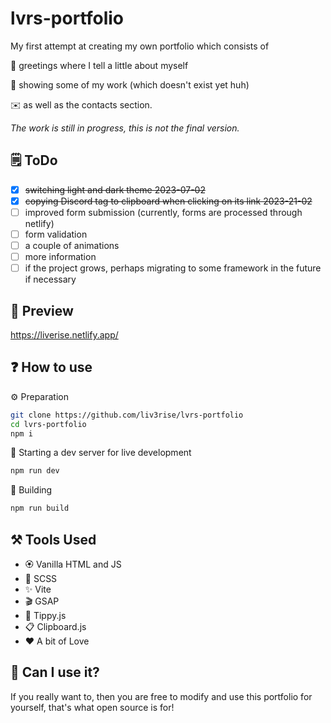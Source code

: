 # lvrs-portfolio

My first attempt at creating my own portfolio which consists of

👋 greetings where I tell a little about myself

🔧 showing some of my work (which doesn't exist yet huh)

✉️ as well as the contacts section.

*The work is still in progress, this is not the final version.*

## 🗒️ ToDo

- [x] ~~switching light and dark theme 2023-07-02~~
- [x] ~~copying Discord tag to clipboard when clicking on its link 2023-21-02~~
- [ ] improved form submission (currently, forms are processed through netlify)
- [ ] form validation
- [ ] a couple of animations
- [ ] more information
- [ ] if the project grows, perhaps migrating to some framework in the future if necessary

## 🌌 Preview

https://liverise.netlify.app/

## ❓ How to use

⚙️ Preparation

```bash
git clone https://github.com/liv3rise/lvrs-portfolio
cd lvrs-portfolio
npm i
```

🚀 Starting a dev server for live development

```bash
npm run dev
```

🔨 Building

```bash
npm run build
```

## ⚒️ Tools Used

- 🏵️ Vanilla HTML and JS
- 🎨 SCSS
- ✨ Vite
- 🎬 GSAP
- 💭 Tippy.js
- 📋 Clipboard.js
- ❤️ A bit of Love


## 🤔 Can I use it?
If you really want to, then you are free to modify and use this portfolio for yourself, that's what open source is for!